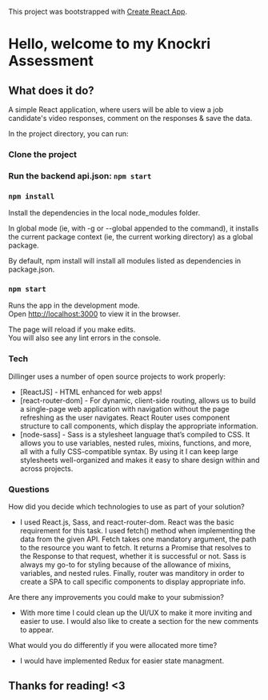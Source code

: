 This project was bootstrapped with [Create React App](https://github.com/facebook/create-react-app).

# Hello, welcome to my Knockri Assessment

## What does it do?
A simple React application, where users will be able to view a job candidate's video responses, comment on the responses & save the data.

In the project directory, you can run:

### Clone the project

### Run the backend api.json: `npm start`

### `npm install`

Install the dependencies in the local node_modules folder.

In global mode (ie, with -g or --global appended to the command), it installs the current package context (ie, the current working directory) as a global package.

By default, npm install will install all modules listed as dependencies in package.json.

### `npm start`

Runs the app in the development mode.<br>
Open [http://localhost:3000](http://localhost:3000) to view it in the browser.

The page will reload if you make edits.<br>
You will also see any lint errors in the console.

### Tech

Dillinger uses a number of open source projects to work properly:

* [ReactJS] - HTML enhanced for web apps!
* [react-router-dom] - For dynamic, client-side routing, allows us to build a single-page web application with navigation without the page refreshing as the user navigates. React Router uses component structure to call components, which display the appropriate information.
* [node-sass] - Sass is a stylesheet language that’s compiled to CSS. It allows you to use variables, nested rules, mixins, functions, and more, all with a fully CSS-compatible syntax. By using it I can keep large stylesheets well-organized and makes it easy to share design within and across projects.


### Questions


How did you decide which technologies to use as part of your solution?

 - I used React.js, Sass, and react-router-dom. React was the basic requirement for this task. I used fetch() method when implementing the data from the given API. Fetch takes one mandatory argument, the path to the resource you want to fetch. It returns a Promise that resolves to the Response to that request, whether it is successful or not. Sass is always my go-to for styling because of the allowance of mixins, variables, and nested rules. Finally, router was manditory in order to create a SPA to call specific components to display appropriate info.

Are there any improvements you could make to your submission? 

 - With more time I could clean up the UI/UX to make it more inviting and easier to use. I would also like to create a section for the new comments to appear.

What would you do differently if you were allocated more time? 

 - I would have implemented Redux for easier state managment.

## Thanks for reading! <3
